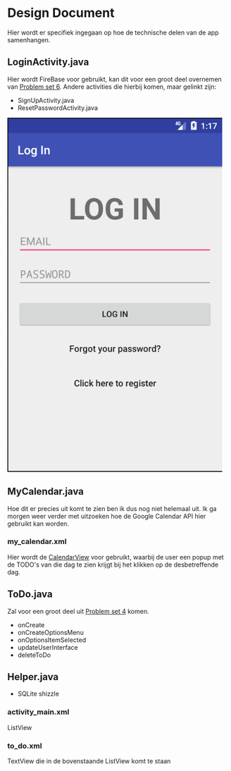 # Design Document
Hier wordt er specifiek ingegaan op hoe de technische delen van de app samenhangen. 

## LoginActivity.java
Hier wordt FireBase voor gebruikt, kan dit voor een groot deel overnemen van [Problem set 6](https://github.com/lisahabermehl/lisahabermehl-pset6). Andere activities die hierbij komen, maar gelinkt zijn:
* SignUpActivity.java
* ResetPasswordActivity.java

![](docs/image2.png)

## MyCalendar.java
Hoe dit er precies uit komt te zien ben ik dus nog niet helemaal uit. 
Ik ga morgen weer verder met uitzoeken hoe de Google Calendar API hier gebruikt kan worden. 

### my_calendar.xml
Hier wordt de [CalendarView](http://abhiandroid.com/ui/calendarview) voor gebruikt, waarbij de user een popup met de TODO's van die dag te zien krijgt bij het klikken op de desbetreffende dag.

## ToDo.java
Zal voor een groot deel uit [Problem set 4](https://github.com/lisahabermehl/lisahabermehl-pset4) komen. 
* onCreate
* onCreateOptionsMenu
* onOptionsItemSelected
* updateUserInterface
* deleteToDo
## Helper.java
* SQLite shizzle

### activity_main.xml 
ListView

### to_do.xml
TextView die in de bovenstaande ListView komt te staan
